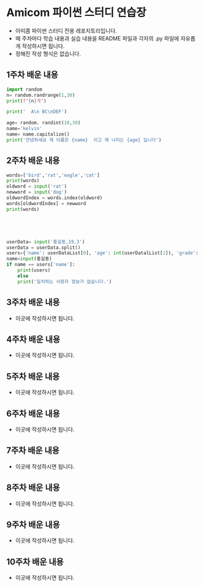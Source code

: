 # Amicom 파이썬 스터디 연습장

- 아미콤 파이썬 스터디 전용 레포지토리입니다.
- 매 주차마다 학습 내용과 실습 내용을 README 파일과 각자의 .py 파일에 자유롭게 작성하시면 됩니다.
- 정해진 작성 형식은 없습니다.


## 1주차 배운 내용
```Python
import random
n= random.randrange(1,30)
print(f"{n}개")

print('  A\n BC\nDEF')

age= random. randint(10,30)
name='kelvin'
name= name.capitalize()
print('안녕하세요 제 이름은 {name}  이고 제 나이는 {age} 입니다')
```

## 2주차 배운 내용
```Python
words=['bird','rat','eagle','cat']
print(words)
oldword = input('rat')
newword = input('dog')
oldwordIndex = words.index(oldword)
words[oldwordIndex] = newword
print(words)





userData= input('홍길동,19,3')
userData = userData.split()
users={'name': userDataList[0], 'age': int(userDatalList[1]), 'grade': int(userDataList[2])}
name=input(홍길동)
if name == users['name']:
    print(users)
    else
    print('일치하는 사용자 정보가 없습니다.')
```    
    

## 3주차 배운 내용
- 이곳에 작성하시면 됩니다.

## 4주차 배운 내용
- 이곳에 작성하시면 됩니다.

## 5주차 배운 내용
- 이곳에 작성하시면 됩니다.

## 6주차 배운 내용
- 이곳에 작성하시면 됩니다.

## 7주차 배운 내용
- 이곳에 작성하시면 됩니다.

## 8주차 배운 내용
- 이곳에 작성하시면 됩니다.

## 9주차 배운 내용
- 이곳에 작성하시면 됩니다.

## 10주차 배운 내용
- 이곳에 작성하시면 됩니다.
